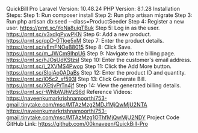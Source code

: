  QuickBill Pro
Laravel Version: 10.48.24
PHP Version: 8.1.28
Installation Steps:
Step 1: Run composer install
Step 2: Run php artisan migrate
Step 3: Run php artisan db:seed --class=ProductSeeder
Step 4: Register a new user.
 https://prnt.sc/YoNa8uigTBuk
Step 5: Log in as the user.
 https://prnt.sc/v3xdlgPywPKN
Step 6: Add a new product.
https://prnt.sc/qpD-0Tloe5xM
Step 7: Enter the product details.
https://prnt.sc/vEmFNOeB8015
Step 8: Click Save.
https://prnt.sc/m_JWCm9IhpU6
Step 9: Navigate to the billing page.
https://prnt.sc/hJOsUdKStzsI
Step 10: Enter the customer's email address.
https://prnt.sc/i_2XVMS4Pwop
Step 11: Click the Add More button.
https://prnt.sc/SIoiAo0ADaBs
Step 12: Enter the product ID and quantity.
https://prnt.sc/lO5c2_sf593I
Step 13: Click Generate Bill.
https://prnt.sc/XEtjvPrTn4jf
Step 14: View the generated billing details.
https://prnt.sc/-WNbWJhVzS6d
Reference Videos:
https://naveenkumarkrishnamoorthi753-gmail.tinytake.com/msc/MTAzMzg2MDJfMjQwMjU2NTA
https://naveenkumarkrishnamoorthi753-gmail.tinytake.com/msc/MTAzMzg1OThfMjQwMjU2NDY
Project Code GitHub Link:
https://github.com/00knaveen/QuickBill-Pro


